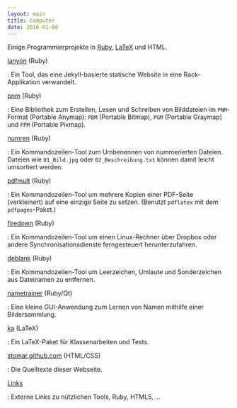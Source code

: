 ```yaml
---
layout: main
title: Computer
date: 2016-01-08
---
```


[Ruby]: http://www.ruby-lang.org/
[LaTeX]: http://de.wikipedia.org/LaTeX

Einige Programmierprojekte in [Ruby][Ruby], [LaTeX][LaTeX] und HTML.

[lanyon](https://github.com/stomar/lanyon/) (Ruby)

  : Ein Tool, das eine Jekyll-basierte statische Website
    in eine Rack-Applikation verwandelt.

[pnm](https://github.com/stomar/pnm/) (Ruby)

  : Eine Bibliothek zum Erstellen, Lesen und Schreiben von
    Bilddateien im `PNM`-Format (Portable Anymap):
    `PBM` (Portable Bitmap), `PGM` (Portable Graymap)
    und `PPM` (Portable Pixmap).

[numren](https://github.com/stomar/numren/) (Ruby)

  : Ein Kommandozeilen-Tool zum Umbenennen von nummerierten Dateien.
    Dateien wie `01_Bild.jpg` oder `02_Beschreibung.txt` können damit
    leicht umsortiert werden.

[pdfmult](https://github.com/stomar/pdfmult/) (Ruby)

  : Ein Kommandozeilen-Tool um mehrere Kopien einer PDF-Seite (verkleinert)
    auf eine einzige Seite zu setzen.
    (Benutzt `pdflatex` mit dem `pdfpages`-Paket.)

[firedown](https://github.com/stomar/firedown/) (Ruby)

  : Ein Kommandozeilen-Tool um einen Linux-Rechner über
    Dropbox oder andere Synchronisationsdienste
    ferngesteuert herunterzufahren.

[deblank](https://github.com/stomar/deblank/) (Ruby)

  : Ein Kommandozeilen-Tool um Leerzeichen, Umlaute und Sonderzeichen
    aus Dateinamen zu entfernen.

[nametrainer](https://github.com/stomar/nametrainer/) (Ruby/Qt)

  : Eine kleine GUI-Anwendung zum Lernen von Namen mithilfe einer Bildersammlung.

[ka](https://github.com/stomar/ka/) (LaTeX)

  : Ein LaTeX-Paket für Klassenarbeiten und Tests.

[stomar.github.com](https://github.com/stomar/stomar.github.com/) (HTML/CSS)

  : Die Quelltexte dieser Webseite.

[Links](links.html)

  : Externe Links zu nützlichen Tools, Ruby, HTML5, ...
